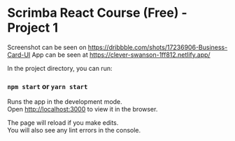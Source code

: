 # Scrimba React Course (Free) - Project 1

Screenshot can be seen on https://dribbble.com/shots/17236906-Business-Card-UI
App can be seen at https://clever-swanson-1ff812.netlify.app/

In the project directory, you can run:

### `npm start` or `yarn start`

Runs the app in the development mode.\
Open [http://localhost:3000](http://localhost:3000) to view it in the browser.

The page will reload if you make edits.\
You will also see any lint errors in the console.